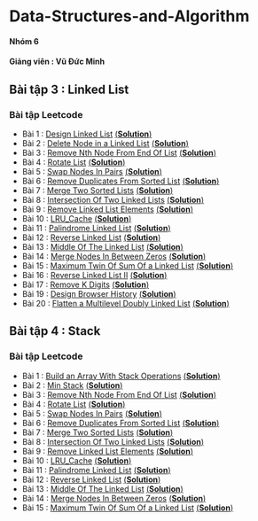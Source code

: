 # Data-Structures-and-Algorithm
#### Nhóm 6 
#### Giảng viên : Vũ Đức Minh
## Bài tập 3 : Linked List
### Bài tập Leetcode
- Bài 1 : [Design Linked List](https://leetcode.com/problems/design-linked-list/) [(**Solution**)](https://github.com/luat2003/Data-Structures-and-Algorithm/blob/main/Design_Linked_List)
- Bài 2 : [Delete Node in a Linked List](https://leetcode.com/problems/delete-node-in-a-linked-list/) [(**Solution**)](https://github.com/luat2003/Data-Structures-and-Algorithm/blob/main/Delete_Node_In_A_Linked_List)
- Bài 3 : [Remove Nth Node From End Of List](https://leetcode.com/problems/remove-nth-node-from-end-of-list/) [(**Solution**)](https://github.com/luat2003/Data-Structures-and-Algorithm/blob/main/Remove_Nth_Node_From_End_of_List)
- Bài 4 : [Rotate List](https://leetcode.com/problems/rotate-list/) [(**Solution**)](https://github.com/luat2003/Data-Structures-and-Algorithm/blob/main/Rotate_List)
- Bài 5 : [Swap Nodes In Pairs](https://leetcode.com/problems/swap-nodes-in-pairs/) [(**Solution**)](https://github.com/luat2003/Data-Structures-and-Algorithm/blob/main/Swap_Nodes_in_Pairs)
- Bài 6 : [Remove Duplicates From Sorted List](https://leetcode.com/problems/remove-duplicates-from-sorted-list/) [(**Solution**)](https://github.com/luat2003/Data-Structures-and-Algorithm/blob/main/Remove_Duplicates_from_Sorted_List)
- Bài 7 : [Merge Two Sorted Lists](https://leetcode.com/problems/merge-two-sorted-lists/) [(**Solution**)](https://github.com/luat2003/Data-Structures-and-Algorithm/blob/main/Merge_Two_Sorted_Lists)
- Bài 8 : [Intersection Of Two Linked Lists](https://leetcode.com/problems/intersection-of-two-linked-lists/) [(**Solution**)](https://github.com/luat2003/Data-Structures-and-Algorithm/blob/main/Intersection_of_Two_Linked_Lists)
- Bài 9 : [Remove Linked List Elements](https://leetcode.com/problems/remove-linked-list-elements/) [(**Solution**)](https://github.com/luat2003/Data-Structures-and-Algorithm/blob/main/Remove_Linked_List_Elements)
- Bài 10 : [LRU_Cache](https://leetcode.com/problems/lru-cache/) [(**Solution**)](https://github.com/luat2003/Data-Structures-and-Algorithm/blob/main/LRU_Cache)
- Bài 11 : [Palindrome Linked List](https://leetcode.com/problems/palindrome-linked-list/) [(**Solution**)](https://github.com/luat2003/Data-Structures-and-Algorithm/blob/main/Palindrome_Linked_List)
- Bài 12 : [Reverse Linked List](https://leetcode.com/problems/reverse-linked-list/) [(**Solution**)](https://github.com/luat2003/Data-Structures-and-Algorithm/blob/main/Reverse_Linked_List)
- Bài 13 : [Middle Of The Linked List](https://leetcode.com/problems/middle-of-the-linked-list/) [(**Solution**)](https://github.com/luat2003/Data-Structures-and-Algorithm/blob/main/Middle_of_the_Linked_List)
- Bài 14 : [Merge Nodes In Between Zeros](https://leetcode.com/problems/merge-nodes-in-between-zeros/) [(**Solution**)](https://github.com/luat2003/Data-Structures-and-Algorithm/blob/main/Merge_Nodes_in_Between_Zeros)
- Bài 15 : [Maximum Twin Of Sum Of a Linked List](https://leetcode.com/problems/maximum-twin-sum-of-a-linked-list/) [(**Solution**)](https://github.com/luat2003/Data-Structures-and-Algorithm/blob/main/Maximum_Twin_Sum_of_a_Linked_List)
- Bài 16 : [Reverse Linked List II](https://leetcode.com/problems/reverse-linked-list-ii/) [(**Solution**)](https://github.com/luat2003/Data-Structures-and-Algorithm/blob/main/Reverse_Linked_List_II)
- Bài 17 : [Remove K Digits](https://leetcode.com/problems/remove-k-digits/) [(**Solution**)](https://github.com/luat2003/Data-Structures-and-Algorithm/blob/main/Remove_K_Digits)
- Bài 19 : [Design Browser History](https://leetcode.com/problems/design-browser-history/) [(**Solution**)](https://github.com/luat2003/Data-Structures-and-Algorithm/blob/main/Design_Browser_History)
- Bài 20 : [Flatten a Multilevel Doubly Linked List](https://leetcode.com/problems/flatten-a-multilevel-doubly-linked-list/) [(**Solution**)](https://github.com/luat2003/Data-Structures-and-Algorithm/blob/main/Flatten_a_Multilevel_Doubly_Linked_List)

## Bài tập 4 : Stack
### Bài tập Leetcode
- Bài 1 : [Build an Array With Stack Operations](https://leetcode.com/problems/build-an-array-with-stack-operations/) [(**Solution**)](https://github.com/luat2003/Data-Structures-and-Algorithm/blob/main/Design_Linked_List)
- Bài 2 : [Min Stack](https://leetcode.com/problems/min-stack/) [(**Solution**)](https://github.com/luat2003/Data-Structures-and-Algorithm/blob/main/Delete_Node_In_A_Linked_List)
- Bài 3 : [Remove Nth Node From End Of List](https://leetcode.com/problems/remove-nth-node-from-end-of-list/) [(**Solution**)](https://github.com/luat2003/Data-Structures-and-Algorithm/blob/main/Remove_Nth_Node_From_End_of_List)
- Bài 4 : [Rotate List](https://leetcode.com/problems/rotate-list/) [(**Solution**)](https://github.com/luat2003/Data-Structures-and-Algorithm/blob/main/Rotate_List)
- Bài 5 : [Swap Nodes In Pairs](https://leetcode.com/problems/swap-nodes-in-pairs/) [(**Solution**)](https://github.com/luat2003/Data-Structures-and-Algorithm/blob/main/Swap_Nodes_in_Pairs)
- Bài 6 : [Remove Duplicates From Sorted List](https://leetcode.com/problems/remove-duplicates-from-sorted-list/) [(**Solution**)](https://github.com/luat2003/Data-Structures-and-Algorithm/blob/main/Remove_Duplicates_from_Sorted_List)
- Bài 7 : [Merge Two Sorted Lists](https://leetcode.com/problems/merge-two-sorted-lists/) [(**Solution**)](https://github.com/luat2003/Data-Structures-and-Algorithm/blob/main/Merge_Two_Sorted_Lists)
- Bài 8 : [Intersection Of Two Linked Lists](https://leetcode.com/problems/intersection-of-two-linked-lists/) [(**Solution**)](https://github.com/luat2003/Data-Structures-and-Algorithm/blob/main/Intersection_of_Two_Linked_Lists)
- Bài 9 : [Remove Linked List Elements](https://leetcode.com/problems/remove-linked-list-elements/) [(**Solution**)](https://github.com/luat2003/Data-Structures-and-Algorithm/blob/main/Remove_Linked_List_Elements)
- Bài 10 : [LRU_Cache](https://leetcode.com/problems/lru-cache/) [(**Solution**)](https://github.com/luat2003/Data-Structures-and-Algorithm/blob/main/LRU_Cache)
- Bài 11 : [Palindrome Linked List](https://leetcode.com/problems/palindrome-linked-list/) [(**Solution**)](https://github.com/luat2003/Data-Structures-and-Algorithm/blob/main/Palindrome_Linked_List)
- Bài 12 : [Reverse Linked List](https://leetcode.com/problems/reverse-linked-list/) [(**Solution**)](https://github.com/luat2003/Data-Structures-and-Algorithm/blob/main/Reverse_Linked_List)
- Bài 13 : [Middle Of The Linked List](https://leetcode.com/problems/middle-of-the-linked-list/) [(**Solution**)](https://github.com/luat2003/Data-Structures-and-Algorithm/blob/main/Middle_of_the_Linked_List)
- Bài 14 : [Merge Nodes In Between Zeros](https://leetcode.com/problems/merge-nodes-in-between-zeros/) [(**Solution**)](https://github.com/luat2003/Data-Structures-and-Algorithm/blob/main/Merge_Nodes_in_Between_Zeros)
- Bài 15 : [Maximum Twin Of Sum Of a Linked List](https://leetcode.com/problems/maximum-twin-sum-of-a-linked-list/) [(**Solution**)](https://github.com/luat2003/Data-Structures-and-Algorithm/blob/main/Maximum_Twin_Sum_of_a_Linked_List)
